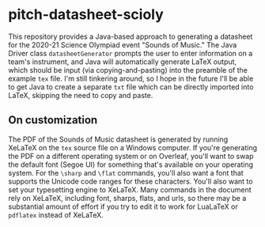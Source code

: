 # pitch-datasheet-scioly
This repository provides a Java-based approach to generating a datasheet for the 2020-21 Science Olympiad event "Sounds of Music." The Java Driver class `datasheetGenerator` prompts the user to enter information on a team's instrument, and Java will automatically generate LaTeX output, which should be input (via copying-and-pasting) into the preamble of the example `tex` file. I'm still tinkering around, so I hope in the future I'll be able to get Java to create a separate `txt` file which can be directly imported into LaTeX, skipping the need to copy and paste.

## On customization
The PDF of the Sounds of Music datasheet is generated by running XeLaTeX on the `tex` source file on a Windows computer. If you're generating the PDF on a different operating system or on Overleaf, you'll want to swap the default font (Segoe UI) for something that's available on your operating system. For the `\sharp` and `\flat` commands, you'll also want a font that supports the Unicode code ranges for these characters. You'll also want to set your typesetting engine to XeLaTeX. Many commands in the document rely on XeLaTeX, including font, sharps, flats, and urls, so there may be a substantial amount of effort if you try to edit it to work for LuaLaTeX or `pdflatex` instead of XeLaTeX.
